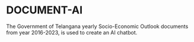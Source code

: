 # DOCUMENT-AI
The Government of Telangana yearly Socio-Economic Outlook documents from year 2016-2023, is used to create an AI chatbot.
